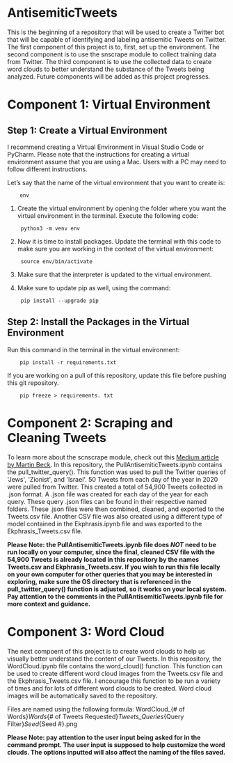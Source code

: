 # AntisemiticTweets
This is the beginning of a repository that will be used to create a Twitter bot that will be capable of identifying and labeling antisemitic Tweets on Twitter. The first component of this project is to, first, set up the environment. The second component is to use the snscrape module to collect training data from Twitter. The third component is to use the collected data to create word clouds to better understand the substance of the Tweets being analyzed. Future components will be added as this project progresses.

# Component 1: Virtual Environment
## Step 1: Create a Virtual Environment
I recommend creating a Virtual Environment in Visual Studio Code or PyCharm. Please note that the instructions for creating a virtual environment assume that you are using a Mac. Users with a PC may need to follow different instructions.

Let’s say that the name of the virtual environment that you want to create is:
		
		env

1. Create the virtual environment by opening the folder where you want the virtual environment in the terminal. 
   Execute the following code:
		
		python3 -m venv env

2. Now it is time to install packages.
   Update the terminal with this code to make sure you are working in the context of the virtual environment:
		
		source env/bin/activate

3. Make sure that the interpreter is updated to the virtual environment.
   
4. Make sure to update pip as well, using the command:
		
		pip install --upgrade pip


## Step 2: Install the Packages in the Virtual Environment
Run this command in the terminal in the virtual environment:
		
		pip install -r requirements.txt

If you are working on a pull of this repository, update this file before pushing this git repository.
		
		pip freeze > requirements. txt

# Component 2: Scraping and Cleaning Tweets
To learn more about the scnscrape module, check out this [Medium article by Martin Beck](https://medium.com/better-programming/how-to-scrape-tweets-with-snscrape-90124ed006af). In this repository, the PullAntisemiticTweets.ipynb contains the pull_twitter_query(). This function was used to pull the Twitter queries of 'Jews', 'Zionist', and 'Israel'. 50 Tweets from each day of the year in 2020 were pulled from Twitter. This created a total of 54,900 Tweets collected in .json format. A .json file was created for each day of the year for each query. These query .json files can be found in their respective named folders. These .json files were then combined, cleaned, and exported to the Tweets.csv file. Another CSV file was also created using a different type of model contained in the Ekphrasis.ipynb file and was exported to the Ekphrasis_Tweets.csv file.

**Please Note: the PullAntisemiticTweets.ipynb file does _NOT_ need to be run locally on your computer, since the final, cleaned CSV file with the 54,900 Tweets is already located in this repository by the names Tweets.csv and Ekphrasis_Tweets.csv. If you wish to run this file locally on your own computer for other queries that you may be interested in exploring, make sure the OS directory that is referenced in the pull_twitter_query() function is adjusted, so it works on your local system. Pay attention to the comments in the PullAntisemiticTweets.ipynb file for more context and guidance.**

# Component 3: Word Cloud
The next compoent of this project is to create word clouds to help us visually better understand the content of our Tweets. In this repository, the WordCloud.ipynb file contains the word_cloud() function. This function can be used to create different word cloud images from the Tweets.csv file and the Ekphrasis_Tweets.csv file. I encourage this function to be run a variety of times and for lots of different word clouds to be created. Word cloud images will be automatically saved to the repository. 

Files are named using the following formula: WordCloud_{# of Words}_Words_{# of Tweets Requested}_Tweets_Queries_{Query Filter}_Seed_{Seed #}.png

**Please Note: pay attention to the user input being asked for in the command prompt. The user input is supposed to help customize the word clouds. The options inputted will also affect the naming of the files saved.**


